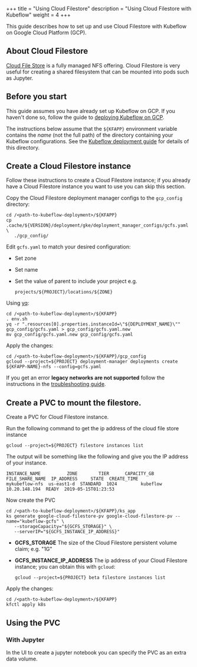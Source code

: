 +++
title = "Using Cloud Filestore"
description = "Using Cloud Filestore with Kubeflow"
weight = 4
+++

This guide describes how to set up and use Cloud Filestore with Kubeflow on 
Google Cloud Platform (GCP).

## About Cloud Filestore

[Cloud File Store](https://cloud.google.com/filestore/docs/) is a fully managed NFS offering.
Cloud Filestore is very useful for creating a shared filesystem that can be mounted into pods such as Jupyter.

## Before you start

This guide assumes you have already set up Kubeflow on GCP. If you haven't done
so, follow the guide to [deploying Kubeflow on GCP](/docs/gke/deploy/).

The instructions below assume that the `${KFAPP}` environment variable contains 
the *name* (not the full path) of the directory containing your Kubeflow 
configurations. See the
[Kubeflow deployment guide](/docs/gke/deploy/deploy-cli/) for details of this
directory.

## Create a Cloud Filestore instance

Follow these instructions to create a Cloud Filestore instance; if you already have a Cloud Filestore instance you want to
use you can skip this section.

Copy the Cloud Filestore deployment manager configs to the `gcp_config` directory:

```
cd /<path-to-kubeflow-deployment>/${KFAPP}
cp .cache/${VERSION}/deployment/gke/deployment_manager_configs/gcfs.yaml \
   ./gcp_config/
```

Edit `gcfs.yaml` to match your desired configuration:

  * Set zone
  * Set name
  * Set the value of parent to include your project e.g.

    ```
    projects/${PROJECT}/locations/${ZONE}
    ```

Using [yq](https://github.com/kislyuk/yq):

```
cd /<path-to-kubeflow-deployment>/${KFAPP}
. env.sh
yq -r ".resources[0].properties.instanceId=\"${DEPLOYMENT_NAME}\"" gcp_config/gcfs.yaml > gcp_config/gcfs.yaml.new
mv gcp_config/gcfs.yaml.new gcp_config/gcfs.yaml
```

Apply the changes:

<!-- 
  TODO(https://github.com/kubeflow/kubeflow/issues/3265): When this is fixed we
  should be able to just rerun kfctl apply platform rather than running gcloud
-->

```
cd /<path-to-kubeflow-deployment>/${KFAPP}/gcp_config
gcloud --project=${PROJECT} deployment-manager deployments create ${KFAPP-NAME}-nfs --config=gcfs.yaml
```

If you get an error **legacy networks are not supported** follow the instructions
in the [troubleshooting guide](/docs/other-guides/troubleshooting).

## Create a PVC to mount the filestore.

Create a PVC for Cloud Filestore instance.

Run the following command to get the ip address of the cloud file store instance

```
gcloud --project=${PROJECT} filestore instances list
```

The output will be something like the following and give you the IP address of your instance.

```
INSTANCE_NAME          ZONE        TIER      CAPACITY_GB  FILE_SHARE_NAME  IP_ADDRESS     STATE  CREATE_TIME
mykubeflow-nfs  us-east1-d  STANDARD  1024         kubeflow         10.20.148.194  READY  2019-05-15T01:23:53

```

Now create the PVC

```
cd /<path-to-kubeflow-deployment>/${KFAPP}/ks_app
ks generate google-cloud-filestore-pv google-cloud-filestore-pv --name="kubeflow-gcfs" \
   --storageCapacity="${GCFS_STORAGE}" \
   --serverIP="${GCFS_INSTANCE_IP_ADDRESS}"
```

  * **GCFS_STORAGE** The size of the Cloud Filestore persistent volume claim; e.g. "1G"
  * **GCFS_INSTANCE_IP_ADDRESS** The ip address of your Cloud Filestore instance; you can obtain this with `gcloud`:

     ```
     gcloud --project=${PROJECT} beta filestore instances list
     ```

Apply the changes:

```
cd /<path-to-kubeflow-deployment>/${KFAPP}
kfctl apply k8s
```

## Using the PVC

### With Jupyter

In the UI to create a jupyter notebook you can specify the PVC as an extra data volume.
